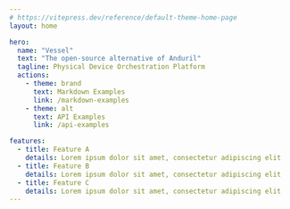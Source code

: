 ```yaml
---
# https://vitepress.dev/reference/default-theme-home-page
layout: home

hero:
  name: "Vessel"
  text: "The open-source alternative of Anduril"
  tagline: Physical Device Orchestration Platform
  actions:
    - theme: brand
      text: Markdown Examples
      link: /markdown-examples
    - theme: alt
      text: API Examples
      link: /api-examples

features:
  - title: Feature A
    details: Lorem ipsum dolor sit amet, consectetur adipiscing elit
  - title: Feature B
    details: Lorem ipsum dolor sit amet, consectetur adipiscing elit
  - title: Feature C
    details: Lorem ipsum dolor sit amet, consectetur adipiscing elit
---
```

